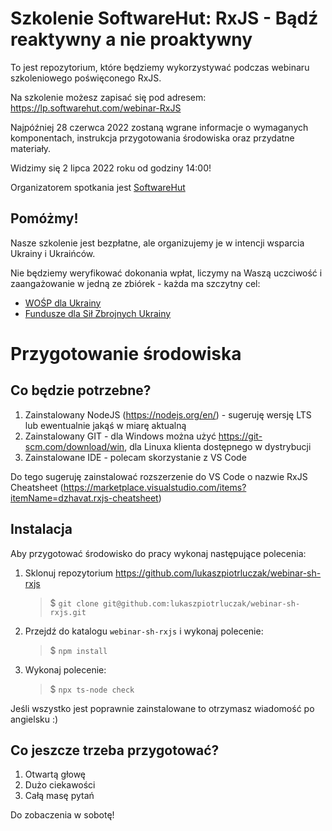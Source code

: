 # Szkolenie SoftwareHut: RxJS - Bądź reaktywny a nie proaktywny

To jest repozytorium, które będziemy wykorzystywać podczas webinaru szkoleniowego poświęconego RxJS.

Na szkolenie możesz zapisać się pod adresem: https://lp.softwarehut.com/webinar-RxJS

Najpóźniej 28 czerwca 2022 zostaną wgrane informacje o wymaganych komponentach, instrukcja przygotowania środowiska oraz przydatne materiały.

Widzimy się 2 lipca 2022 roku od godziny 14:00!

Organizatorem spotkania jest [SoftwareHut](https://softwarehut.com/career)

## Pomóżmy!

Nasze szkolenie jest bezpłatne, ale organizujemy je w intencji wsparcia Ukrainy i Ukraińców.

Nie będziemy weryfikować dokonania wpłat, liczymy na Waszą uczciwość i zaangażowanie w jedną ze zbiórek - każda ma szczytny cel:

- [WOŚP dla Ukrainy](https://www.wosp.org.pl/pomoc-dla-ukrainy)
- [Fundusze dla Sił Zbrojnych Ukrainy](https://bank.gov.ua/en/news/all/natsionalniy-bank-vidkriv-spetsrahunok-dlya-zboru-koshtiv-na-potrebi-armiyi)

# Przygotowanie środowiska

## Co będzie potrzebne?

1. Zainstalowany NodeJS (https://nodejs.org/en/) - sugeruję wersję LTS lub ewentualnie jakąś w miarę aktualną
2. Zainstalowany GIT - dla Windows można użyć https://git-scm.com/download/win, dla Linuxa klienta dostępnego w dystrybucji
3. Zainstalowane IDE - polecam skorzystanie z VS Code

Do tego sugeruję zainstalować rozszerzenie do VS Code o nazwie RxJS Cheatsheet (https://marketplace.visualstudio.com/items?itemName=dzhavat.rxjs-cheatsheet)

## Instalacja

Aby przygotować środowisko do pracy wykonaj następujące polecenia:

1. Sklonuj repozytorium https://github.com/lukaszpiotrluczak/webinar-sh-rxjs
    > $ `git clone git@github.com:lukaszpiotrluczak/webinar-sh-rxjs.git`
2. Przejdź do katalogu `webinar-sh-rxjs` i wykonaj polecenie:
    > $ `npm install`
3. Wykonaj polecenie:
    > $ `npx ts-node check`

Jeśli wszystko jest poprawnie zainstalowane to otrzymasz wiadomość po angielsku :)

## Co jeszcze trzeba przygotować?

1. Otwartą głowę
2. Dużo ciekawości
3. Całą masę pytań

Do zobaczenia w sobotę!